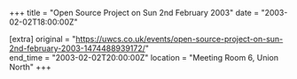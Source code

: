 +++
title = "Open Source Project on Sun 2nd February 2003"
date = "2003-02-02T18:00:00Z"

[extra]
original = "https://uwcs.co.uk/events/open-source-project-on-sun-2nd-february-2003-1474488939172/"    
end_time = "2003-02-02T20:00:00Z"
location = "Meeting Room 6, Union North"
+++



